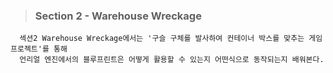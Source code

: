 
> ### Section 2 - Warehouse Wreckage

```
  섹션2 Warehouse Wreckage에서는 '구슬 구체를 발사하여 컨테이너 박스를 맞추는 게임 프로젝트'를 통해
  언리얼 엔진에서의 블루프린트은 어떻게 활용할 수 있는지 어떤식으로 동작되는지 배워본다.
```
